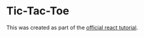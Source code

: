 # Tic-Tac-Toe
This was created as part of the [official react tutorial][1].

[1]: https://reactjs.org/tutorial/tutorial.html#before-we-start-the-tutorial
